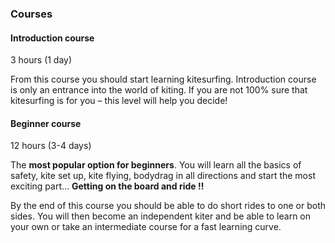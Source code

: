 ### Courses


#### Introduction course

3 hours (1 day)

From this course you should start learning kitesurfing. Introduction course is only an entrance into the world of kiting. If you are not 100% sure that kitesurfing is for you – this level will help you decide!

#### Beginner course

12 hours (3-4 days)

The **most popular option for beginners**. You will learn all the basics of safety, kite set up, kite flying, bodydrag in all directions and start the most exciting part... **Getting on the board and ride !!**

By the end of this course you should be able to do short rides to one or both sides. You will then become an independent kiter and be able to learn on your own or take an intermediate course for a fast learning curve.
